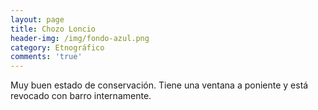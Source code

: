 ```yaml
---
layout: page
title: Chozo Loncio
header-img: /img/fondo-azul.png
category: Etnográfico
comments: 'true'
---
```



Muy buen estado de conservación. Tiene una ventana a poniente y está revocado con barro internamente.
